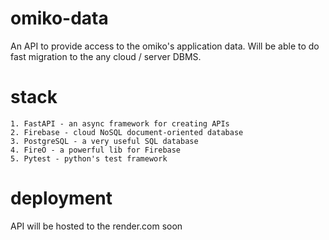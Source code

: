 # omiko-data

An API to provide access to the omiko's application data.
Will be able to do fast migration to the any cloud / server DBMS.

# stack

    1. FastAPI - an async framework for creating APIs
    2. Firebase - cloud NoSQL document-oriented database
    3. PostgreSQL - a very useful SQL database
    4. FireO - a powerful lib for Firebase
    5. Pytest - python's test framework

# deployment

API will be hosted to the render.com soon
